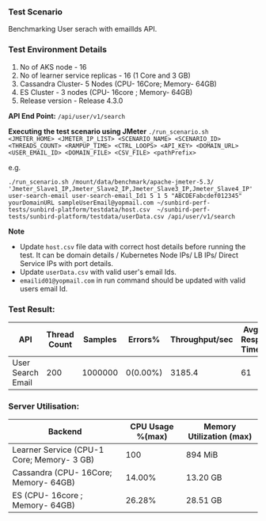 ### Test Scenario

Benchmarking User serach with emailIds API.


### Test Environment Details
1. No of AKS node - 16
2. No of learner service replicas - 16 (1 Core and 3 GB)
3. Cassandra Cluster- 5 Nodes (CPU- 16Core; Memory- 64GB)
4. ES Cluster - 3 nodes (CPU- 16core ; Memory- 64GB)
5. Release version - Release 4.3.0


**API End Point:** 
`/api/user/v1/search`

**Executing the test scenario using JMeter**
```./run_scenario.sh <JMETER_HOME> <JMETER_IP_LIST> <SCENARIO_NAME> <SCENARIO_ID> <THREADS_COUNT> <RAMPUP_TIME> <CTRL_LOOPS> <API_KEY> <DOMAIN_URL> <USER_EMAIL_ID> <DOMAIN_FILE> <CSV_FILE> <pathPrefix> ```


e.g.

```./run_scenario.sh /mount/data/benchmark/apache-jmeter-5.3/ 'Jmeter_Slave1_IP,Jmeter_Slave2_IP,Jmeter_Slave3_IP,Jmeter_Slave4_IP' user-search-email user-search-email_Id1 5 1 5 "ABCDEFabcdef012345" yourDomainURL sampleUserEmail@yopmail.com ~/sunbird-perf-tests/sunbird-platform/testdata/host.csv  ~/sunbird-perf-tests/sunbird-platform/testdata/userData.csv /api/user/v1/search```

**Note**
- Update `host.csv` file data with correct host details before running the test. It can be domain details / Kubernetes Node IPs/ LB IPs/ Direct Service IPs with port details.
- Update `userData.csv` with valid user's email Ids.
- `emailid01@yopmail.com` in run command should be updated with valid users email Id.


### Test Result:

|API                |Thread Count|Samples |Errors%  |Throughput/sec|Avg Resp Time |95th pct |99th pct|
|-------------------|------------|--------|---------| -------------|--------------|---------|--------|
|User Search Email    |200         |1000000 |0(0.00%) | 3185.4       | 61           |  104     |179     |


### Server Utilisation:
| Backend          | CPU Usage %(max) | Memory Utilization (max) |
| ------------- | ------------- |------------- |
| Learner Service (CPU-1 Core; Memory- 3 GB)  | 100|  894 MiB  |
| Cassandra (CPU- 16Core; Memory- 64GB)| 14.00%  |13.20 GB  |
| ES (CPU- 16core ; Memory- 64GB)| 26.28%    | 28.51 GB |
